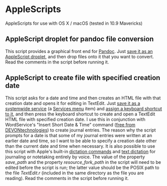 # AppleScripts
AppleScripts for use with OS X / macOS (tested in 10.9 Mavericks)

## AppleScript droplet for pandoc file conversion
This script provides a graphical front end for [Pandoc](https://pandoc.org). Just [save it as an AppleScript droplet](https://developer.apple.com/library/content/documentation/LanguagesUtilities/Conceptual/MacAutomationScriptingGuide/SaveaScript.html), and then drop files onto it that you want to convert. Read the comments in the script before running it.

## AppleScript to create file with specified creation date
This script asks for a date and time and then creates an HTML file with that creation date and opens it for editing in TextEdit. Just [save it as a systemwide service](https://developer.apple.com/library/content/documentation/LanguagesUtilities/Conceptual/MacAutomationScriptingGuide/MakeaSystem-WideService.html) (a [Services menu](https://en.wikipedia.org/wiki/Services_menu) item) and [assign a keyboard shortcut to it](https://support.apple.com/kb/PH25372), and then press the keyboard shortcut to create and open a TextEdit HTML file with specified creation date. I use this in conjunction with WordService's "Insert Short Date & Time" command ([free from DEVONtechnologies](http://www.devontechnologies.com/products/freeware.html)) to create journal entries. The reason why the script prompts for a date is that some of my journal entries were written at an earlier date and time, so I want to be able to specify a creation date other than the current date and time when necessary. It is also possible to use this script with Apple's built-in [dictation commands](https://developer.apple.com/library/content/documentation/LanguagesUtilities/Conceptual/MacAutomationScriptingGuide/UseDictationtoRunScripts.html) and [text dictation](https://support.apple.com/en-us/HT202584) for journaling or notetaking entirely by voice. The value of the property *save_path* and the property *resource_fork_path* in the script will need to be edited before the script is run; the latter value should be the POSIX path to the file *TextEdit.r* (included in the same directory as the file you are reading). Read the comments in the script before running it.
